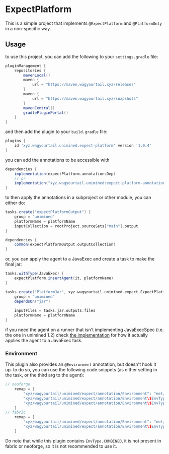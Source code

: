 # ExpectPlatform

This is a simple project that implements `@ExpectPlatform` and `@PlatformOnly` in a non-specific way.

## Usage

to use this project, you can add the following to your `settings.gradle` file:
```gradle
pluginManagement {
    repositories {
        mavenLocal()
        maven {
            url = "https://maven.wagyourtail.xyz/releases"
        }
        maven {
            url = "https://maven.wagyourtail.xyz/snapshots"
        }
        mavenCentral()
        gradlePluginPortal()
    }
}
```

and then add the plugin to your `build.gradle` file:
```gradle
plugins {
    id 'xyz.wagyourtail.unimined.expect-platform' version '1.0.4'
}
```

you can add the annotations to be accessible with
```gradle
dependencies {
    implementation(expectPlatform.annotationsDep)
    // or
    implementation("xyz.wagyourtail.unimined:expect-platform-annotations:${expectPlatform.version}")
}
```

to then apply the annotations in a subproject or other module, you can either do:

```gradle
tasks.create("expectPlatformOutput") {
    group = "unimined"
    platformName = platformName
    inputCollection = rootProject.sourceSets["main"].output
}

dependencies {
    common(expectPlatformOutput.outputCollection)
}
```

or, you can apply the agent to a JavaExec and create a task to make the final jar:

```gradle
tasks.withType(JavaExec) {
    expectPlatform.insertAgent(it, platformName)
}

tasks.create("PlatformJar", xyz.wagyourtail.unimined.expect.ExpectPlatformJar) {
    group = "unimined"
    dependsOn("jar")
   
    inputFiles = tasks.jar.outputs.files
    platformName = platformName
}

```

if you need the agent on a runner that isn't implementing JavaExecSpec (i.e. the one in unimined 1.2)
check [the implementation](src/main/kotlin/xyz/wagyourtail/unimined/expect/ExpectPlatformExtension.kt#L69) for how it actually applies the agent to a JavaExec task.

### Environment

This plugin also provides an `@Environment` annotation, but doesn't hook it up.
to do so, you can use the following code snippets (as either setting in the task, or the third arg to the agent):
```gradle
// neoforge
    remap = [
        "xyz/wagyourtail/unimined/expect/annotation/Environment": "net/neoforged/api/distmarker/OnlyIn",
        "xyz/wagyourtail/unimined/expect/annotation/Environment\$EnvType": "net/neoforged/api/distmarker/Dist",
        "xyz/wagyourtail/unimined/expect/annotation/Environment\$EnvType.SERVER": "DEDICATED_SERVER",
    ]
// fabric
    remap = [
        "xyz/wagyourtail/unimined/expect/annotation/Environment": "net/fabricmc/api/Environment",
        "xyz/wagyourtail/unimined/expect/annotation/Environment\$EnvType": "net/fabricmc/api/EnvType",
    ]
```

Do note that while this plugin contains `EnvType.COMBINED`, it is not present in fabric or neoforge, so it is not recommended to use it.